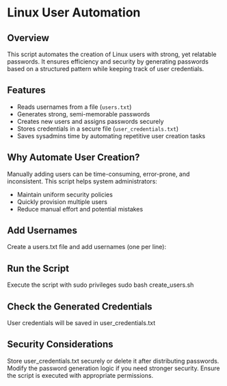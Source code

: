 # Linux User Automation
 
## Overview
This script automates the creation of Linux users with strong, yet relatable passwords. It ensures efficiency and security by generating passwords based on a structured pattern while keeping track of user credentials.

## Features
- Reads usernames from a file (`users.txt`)
- Generates strong, semi-memorable passwords
- Creates new users and assigns passwords securely
- Stores credentials in a secure file (`user_credentials.txt`)
- Saves sysadmins time by automating repetitive user creation tasks

## Why Automate User Creation?
Manually adding users can be time-consuming, error-prone, and inconsistent. This script helps system administrators:
- Maintain uniform security policies
- Quickly provision multiple users
- Reduce manual effort and potential mistakes

## Add Usernames
Create a users.txt file and add usernames (one per line):
## Run the Script
Execute the script with sudo privileges
sudo bash create_users.sh
##  Check the Generated Credentials
User credentials will be saved in user_credentials.txt
## Security Considerations
Store user_credentials.txt securely or delete it after distributing passwords.
Modify the password generation logic if you need stronger security.
Ensure the script is executed with appropriate permissions.
